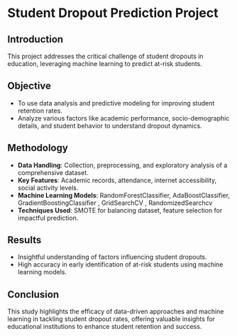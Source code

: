 # Student Dropout Prediction Project

## Introduction
This project addresses the critical challenge of student dropouts in education, leveraging machine learning to predict at-risk students.

## Objective
- To use data analysis and predictive modeling for improving student retention rates.
- Analyze various factors like academic performance, socio-demographic details, and student behavior to understand dropout dynamics.

## Methodology
- **Data Handling**: Collection, preprocessing, and exploratory analysis of a comprehensive dataset.
- **Key Features**: Academic records, attendance, internet accessibility, social activity levels.
- **Machine Learning Models**: RandomForestClassifier, AdaBoostClassifier, GradientBoostingClassifier ,  GridSearchCV , RandomizedSearchcv
- **Techniques Used**: SMOTE for balancing dataset, feature selection for impactful prediction.

## Results
- Insightful understanding of factors influencing student dropouts.
- High accuracy in early identification of at-risk students using machine learning models.

## Conclusion
This study highlights the efficacy of data-driven approaches and machine learning in tackling student dropout rates, offering valuable insights for educational institutions to enhance student retention and success.
